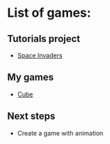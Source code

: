 # List of games:

## Tutorials project
- [Space Invaders](https://github.com/Managarmre/Unity/tree/master/SpaceInvaders)

## My games
- [Cube](https://github.com/Managarmre/Unity/tree/master/Cube)

## Next steps
- Create a game with animation
